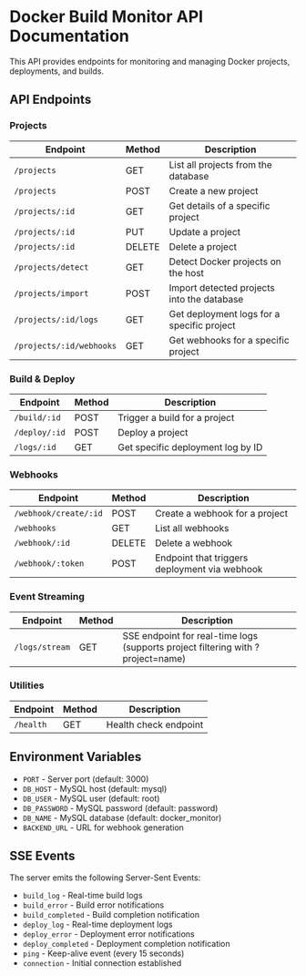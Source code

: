 # Docker Build Monitor API Documentation

This API provides endpoints for monitoring and managing Docker projects, deployments, and builds.

## API Endpoints

### Projects

| Endpoint | Method | Description |
|----------|--------|-------------|
| `/projects` | GET | List all projects from the database |
| `/projects` | POST | Create a new project |
| `/projects/:id` | GET | Get details of a specific project |
| `/projects/:id` | PUT | Update a project |
| `/projects/:id` | DELETE | Delete a project |
| `/projects/detect` | GET | Detect Docker projects on the host |
| `/projects/import` | POST | Import detected projects into the database |
| `/projects/:id/logs` | GET | Get deployment logs for a specific project |
| `/projects/:id/webhooks` | GET | Get webhooks for a specific project |

### Build & Deploy

| Endpoint | Method | Description |
|----------|--------|-------------|
| `/build/:id` | POST | Trigger a build for a project |
| `/deploy/:id` | POST | Deploy a project |
| `/logs/:id` | GET | Get specific deployment log by ID |

### Webhooks

| Endpoint | Method | Description |
|----------|--------|-------------|
| `/webhook/create/:id` | POST | Create a webhook for a project |
| `/webhooks` | GET | List all webhooks |
| `/webhook/:id` | DELETE | Delete a webhook |
| `/webhook/:token` | POST | Endpoint that triggers deployment via webhook |

### Event Streaming

| Endpoint | Method | Description |
|----------|--------|-------------|
| `/logs/stream` | GET | SSE endpoint for real-time logs (supports project filtering with ?project=name) |

### Utilities

| Endpoint | Method | Description |
|----------|--------|-------------|
| `/health` | GET | Health check endpoint |

## Environment Variables

- `PORT` - Server port (default: 3000)
- `DB_HOST` - MySQL host (default: mysql)
- `DB_USER` - MySQL user (default: root)
- `DB_PASSWORD` - MySQL password (default: password)
- `DB_NAME` - MySQL database (default: docker_monitor)
- `BACKEND_URL` - URL for webhook generation

## SSE Events

The server emits the following Server-Sent Events:

- `build_log` - Real-time build logs
- `build_error` - Build error notifications
- `build_completed` - Build completion notification
- `deploy_log` - Real-time deployment logs
- `deploy_error` - Deployment error notifications
- `deploy_completed` - Deployment completion notification
- `ping` - Keep-alive event (every 15 seconds)
- `connection` - Initial connection established